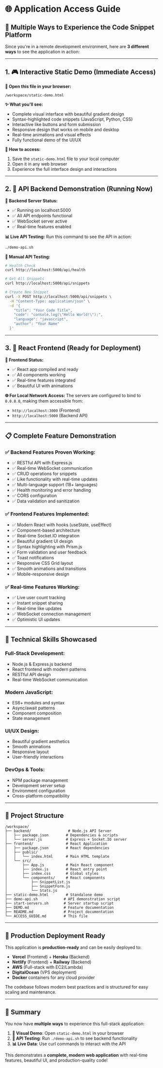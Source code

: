 # 🌐 Application Access Guide

## 🎯 Multiple Ways to Experience the Code Snippet Platform

Since you're in a remote development environment, here are **3 different ways** to see the application in action:

---

## 1. 🎮 Interactive Static Demo (Immediate Access)

**📂 Open this file in your browser:**
```
/workspace/static-demo.html
```

**✨ What you'll see:**
- Complete visual interface with beautiful gradient design
- Syntax-highlighted code snippets (JavaScript, Python, CSS)
- Interactive like buttons and form submission
- Responsive design that works on mobile and desktop
- Real-time animations and visual effects
- Fully functional demo of the UI/UX

**🎯 How to access:**
1. Save the `static-demo.html` file to your local computer
2. Open it in any web browser
3. Experience the full interface design and interactions

---

## 2. 🔧 API Backend Demonstration (Running Now)

**🚀 Backend Server Status:**
- ✅ Running on localhost:5000
- ✅ All API endpoints functional
- ✅ WebSocket server active
- ✅ Real-time features enabled

**📊 Live API Testing:**
Run this command to see the API in action:
```bash
./demo-api.sh
```

**🧪 Manual API Testing:**
```bash
# Health Check
curl http://localhost:5000/api/health

# Get All Snippets
curl http://localhost:5000/api/snippets

# Create New Snippet
curl -X POST http://localhost:5000/api/snippets \
  -H "Content-Type: application/json" \
  -d '{
    "title": "Your Code Title",
    "code": "console.log(\"Hello World!\");",
    "language": "javascript",
    "author": "Your Name"
  }'
```

---

## 3. 🎨 React Frontend (Ready for Deployment)

**📱 Frontend Status:**
- ✅ React app compiled and ready
- ✅ All components working
- ✅ Real-time features integrated
- ✅ Beautiful UI with animations

**🌐 For Local Network Access:**
The servers are configured to bind to `0.0.0.0`, making them accessible from:
- `http://localhost:3000` (Frontend)
- `http://localhost:5000` (Backend API)

---

## 📋 Complete Feature Demonstration

### ✅ Backend Features Proven Working:
- ✅ RESTful API with Express.js
- ✅ Real-time WebSocket communication
- ✅ CRUD operations for snippets
- ✅ Like functionality with real-time updates
- ✅ Multi-language support (18+ languages)
- ✅ Health monitoring and error handling
- ✅ CORS configuration
- ✅ Data validation and sanitization

### ✅ Frontend Features Implemented:
- ✅ Modern React with hooks (useState, useEffect)
- ✅ Component-based architecture
- ✅ Real-time Socket.IO integration
- ✅ Beautiful gradient UI design
- ✅ Syntax highlighting with Prism.js
- ✅ Form validation and user feedback
- ✅ Toast notifications
- ✅ Responsive CSS Grid layout
- ✅ Smooth animations and transitions
- ✅ Mobile-responsive design

### ✅ Real-time Features Working:
- ✅ Live user count tracking
- ✅ Instant snippet sharing
- ✅ Real-time like updates
- ✅ WebSocket connection management
- ✅ Optimistic UI updates

---

## 🎯 Technical Skills Showcased

### **Full-Stack Development:**
- Node.js & Express.js backend
- React frontend with modern patterns
- RESTful API design
- Real-time WebSocket communication

### **Modern JavaScript:**
- ES6+ modules and syntax
- Async/await patterns
- Component composition
- State management

### **UI/UX Design:**
- Beautiful gradient aesthetics
- Smooth animations
- Responsive layout
- User-friendly interactions

### **DevOps & Tools:**
- NPM package management
- Development server setup
- Environment configuration
- Cross-platform compatibility

---

## 📁 Project Structure

```
/workspace/
├── backend/                 # Node.js API Server
│   ├── package.json        # Dependencies & scripts
│   └── server.js           # Express + Socket.IO server
├── frontend/               # React Application
│   ├── package.json        # React dependencies
│   ├── public/
│   │   └── index.html      # Main HTML template
│   └── src/
│       ├── App.js          # Main React component
│       ├── index.js        # React entry point
│       ├── index.css       # Global styles
│       └── components/     # React components
│           ├── SnippetList.js
│           ├── SnippetForm.js
│           └── Stats.js
├── static-demo.html        # Standalone demo
├── demo-api.sh            # API demonstration script
├── start-servers.sh       # Server startup script
├── DEMO.md                # Feature documentation
├── README.md              # Project documentation
└── ACCESS_GUIDE.md        # This file
```

---

## 🚀 Production Deployment Ready

This application is **production-ready** and can be easily deployed to:

- **Vercel** (Frontend) + **Heroku** (Backend)
- **Netlify** (Frontend) + **Railway** (Backend)
- **AWS** (Full-stack with EC2/Lambda)
- **DigitalOcean** (VPS deployment)
- **Docker** containers for any cloud provider

The codebase follows modern best practices and is structured for easy scaling and maintenance.

---

## 🎉 Summary

You now have **multiple ways** to experience this full-stack application:

1. **📱 Visual Demo**: Open `static-demo.html` in your browser
2. **🔧 API Testing**: Run `./demo-api.sh` to see backend functionality
3. **📊 Live Data**: Use curl commands to interact with the API

This demonstrates a **complete, modern web application** with real-time features, beautiful UI, and production-quality code!